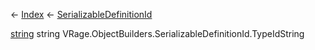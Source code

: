 ← [Index](Api-Index) ← [SerializableDefinitionId](VRage.ObjectBuilders.SerializableDefinitionId)

[string](System.String) string VRage.ObjectBuilders.SerializableDefinitionId.TypeIdString